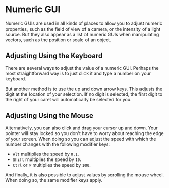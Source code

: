 # Numeric GUI

Numeric GUIs are used in all kinds of places to allow you to adjust numeric
properties, such as the field of view of a camera, or the intensity of a light
source. But they also appear as a list of numeric GUIs when manipulating
vectors, such as the position or scale of an object.

## Adjusting Using the Keyboard

There are several ways to adjust the value of a numeric GUI. Perhaps the most
straightforward way is to just click it and type a number on your keyboard.

But another method is to use the up and down arrow keys. This adjusts the digit
at the location of your selection. If no digit is selected, the first digit to
the right of your caret will automatically be selected for you.

## Adjusting Using the Mouse

Alternatively, you can also click and drag your cursor up and down. Your pointer
will stay locked so you don't have to worry about reaching the edge of your
screen. When doing so you can adjust the speed with which the number changes
with the following modifier keys:

- `Alt` multiplies the speed by `0.1`.
- `Shift` multiplies the speed by `10`.
- `Ctrl` or `⌘` multiplies the speed by `100`.

And finally, it is also possible to adjust values by scrolling the mouse wheel.
When doing so, the same modifier keys apply.
